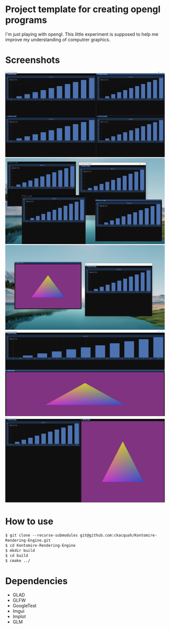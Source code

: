 # Project template for creating opengl programs

I'm just playing with opengl. This little experiment is supposed to help me improve my understanding of computrer graphics.

# Screenshots

![Template App Screenshot](assets/screenshot-01.png)
![Template App Screenshot](assets/screenshot-02.png)
![Template App Screenshot](assets/screenshot-03.png)
![Template App Screenshot](assets/screenshot-04.png)
![Template App Screenshot](assets/screenshot-05.png)

# How to use

```console
$ git clone --recurse-submodules git@github.com:ckacquah/Kontomire-Rendering-Engine.git
$ cd Kontomire-Rendering-Engine
$ mkdir build
$ cd build
$ cmake ../
```

# Dependencies

- GLAD
- GLFW
- GoogleTest
- Imgui
- Implot
- GLM
